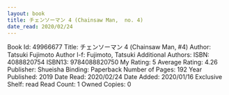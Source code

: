 ```yaml
---
layout: book
title: チェンソーマン 4 (Chainsaw Man,  no. 4)
date_read: 2020/02/24
---
```


Book Id: 49966677
Title: チェンソーマン 4 (Chainsaw Man, #4)
Author: Tatsuki Fujimoto
Author l-f: Fujimoto, Tatsuki
Additional Authors: 
ISBN: 4088820754
ISBN13: 9784088820750
My Rating: 5
Average Rating: 4.26
Publisher: Shueisha
Binding: Paperback
Number of Pages: 192
Year Published: 2019
Date Read: 2020/02/24
Date Added: 2020/01/16
Exclusive Shelf: read
Read Count: 1
Owned Copies: 0

